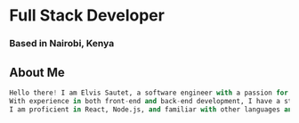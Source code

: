 # Full Stack Developer
### Based in Nairobi, Kenya

## About Me
```python
Hello there! I am Elvis Sautet, a software engineer with a passion for creating innovative solutions using the latest technologies.
With experience in both front-end and back-end development, I have a strong foundation in creating complete, full-stack applications.
I am proficient in React, Node.js, and familiar with other languages and databases such as PostgreSQL, MongoDB, and Firebase.
```
